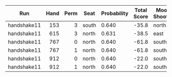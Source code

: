 | Run | Hand | Perm | Seat | Probability | Total Score | Moon Shooter | Variant | Seat Points |
| --- | ---: | ---: | --- | --- | --- | --- | --- | ---: |
| handshake11 | 153 | 3 | south | 0.640 | -35.8 | north | inverted | 0 |
| handshake11 | 615 | 3 | north | 0.631 | -38.5 | east | inverted | 0 |
| handshake11 | 767 | 0 | north | 0.640 | -61.8 | south | inverted | 0 |
| handshake11 | 767 | 1 | north | 0.640 | -61.8 | south | inverted | 0 |
| handshake11 | 912 | 0 | north | 0.640 | -22.0 | south | inverted | 0 |
| handshake11 | 912 | 1 | north | 0.640 | -22.0 | south | inverted | 0 |
